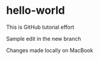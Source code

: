 hello-world
===========

This is GitHub tutorial effort

Sample edit in the new branch

Changes made locally on MacBook
